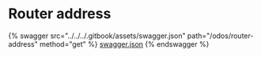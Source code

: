 # Router address

{% swagger src="../../../.gitbook/assets/swagger.json" path="/odos/router-address" method="get" %}
[swagger.json](../../../.gitbook/assets/swagger.json)
{% endswagger %}
